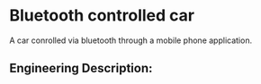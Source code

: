 # Bluetooth controlled car

A car conrolled via bluetooth through a mobile phone application.

## Engineering Description: 
